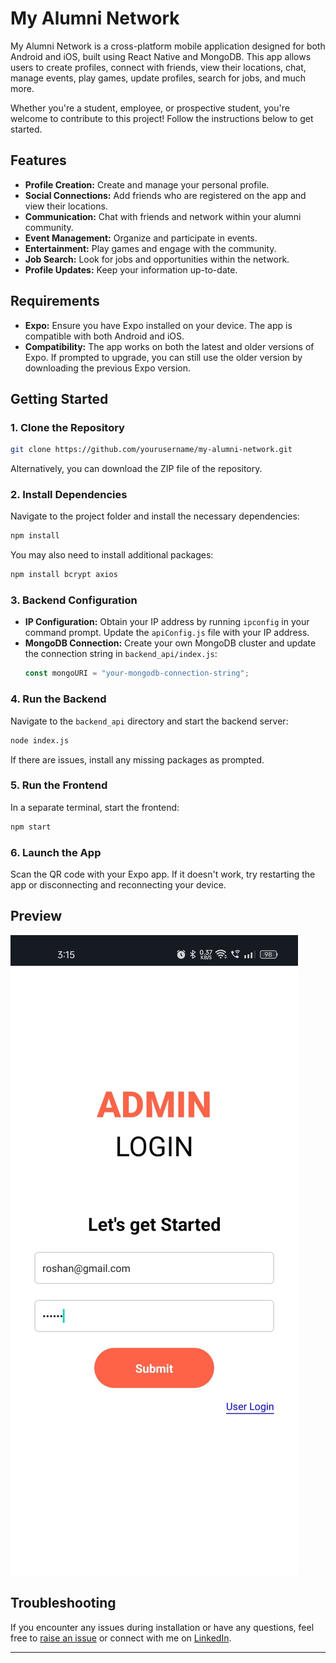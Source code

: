 # My Alumni Network

My Alumni Network is a cross-platform mobile application designed for both Android and iOS, built using React Native and MongoDB. This app allows users to create profiles, connect with friends, view their locations, chat, manage events, play games, update profiles, search for jobs, and much more.

Whether you're a student, employee, or prospective student, you're welcome to contribute to this project! Follow the instructions below to get started.

## Features
- **Profile Creation:** Create and manage your personal profile.
- **Social Connections:** Add friends who are registered on the app and view their locations.
- **Communication:** Chat with friends and network within your alumni community.
- **Event Management:** Organize and participate in events.
- **Entertainment:** Play games and engage with the community.
- **Job Search:** Look for jobs and opportunities within the network.
- **Profile Updates:** Keep your information up-to-date.

## Requirements
- **Expo:** Ensure you have Expo installed on your device. The app is compatible with both Android and iOS.
- **Compatibility:** The app works on both the latest and older versions of Expo. If prompted to upgrade, you can still use the older version by downloading the previous Expo version.

## Getting Started

### 1. Clone the Repository
```bash
git clone https://github.com/yourusername/my-alumni-network.git
```
Alternatively, you can download the ZIP file of the repository.

### 2. Install Dependencies
Navigate to the project folder and install the necessary dependencies:
```bash
npm install
```
You may also need to install additional packages:
```bash
npm install bcrypt axios
```

### 3. Backend Configuration
- **IP Configuration:** Obtain your IP address by running `ipconfig` in your command prompt. Update the `apiConfig.js` file with your IP address.
- **MongoDB Connection:** Create your own MongoDB cluster and update the connection string in `backend_api/index.js`:
  ```javascript
  const mongoURI = "your-mongodb-connection-string";
  ```

### 4. Run the Backend
Navigate to the `backend_api` directory and start the backend server:
```bash
node index.js
```
If there are issues, install any missing packages as prompted.

### 5. Run the Frontend
In a separate terminal, start the frontend:
```bash
npm start
```

### 6. Launch the App
Scan the QR code with your Expo app. If it doesn't work, try restarting the app or disconnecting and reconnecting your device.

## Preview
![Admin Login Page](assets/admin-login.jpeg)


## Troubleshooting
If you encounter any issues during installation or have any questions, feel free to [raise an issue](https://github.com/rajulorencemurmu/my-alumni-network/issues) or connect with me on [LinkedIn](https://www.linkedin.com/in/raju-lorence-murmu).

---
